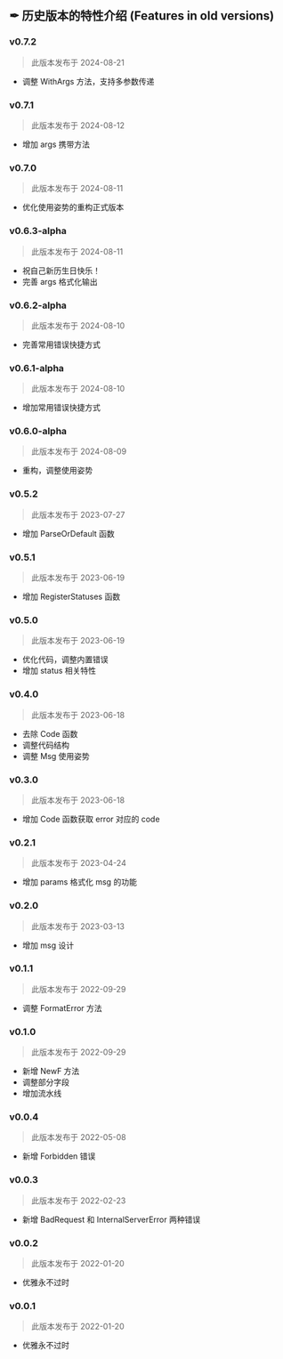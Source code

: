 ## ✒ 历史版本的特性介绍 (Features in old versions)

### v0.7.2

> 此版本发布于 2024-08-21

* 调整 WithArgs 方法，支持多参数传递

### v0.7.1

> 此版本发布于 2024-08-12

* 增加 args 携带方法

### v0.7.0

> 此版本发布于 2024-08-11

* 优化使用姿势的重构正式版本

### v0.6.3-alpha

> 此版本发布于 2024-08-11

* 祝自己新历生日快乐！
* 完善 args 格式化输出

### v0.6.2-alpha

> 此版本发布于 2024-08-10

* 完善常用错误快捷方式

### v0.6.1-alpha

> 此版本发布于 2024-08-10

* 增加常用错误快捷方式

### v0.6.0-alpha

> 此版本发布于 2024-08-09

* 重构，调整使用姿势

### v0.5.2

> 此版本发布于 2023-07-27

* 增加 ParseOrDefault 函数

### v0.5.1

> 此版本发布于 2023-06-19

* 增加 RegisterStatuses 函数

### v0.5.0

> 此版本发布于 2023-06-19

* 优化代码，调整内置错误
* 增加 status 相关特性

### v0.4.0

> 此版本发布于 2023-06-18

* 去除 Code 函数
* 调整代码结构
* 调整 Msg 使用姿势

### v0.3.0

> 此版本发布于 2023-06-18

* 增加 Code 函数获取 error 对应的 code

### v0.2.1

> 此版本发布于 2023-04-24

* 增加 params 格式化 msg 的功能

### v0.2.0

> 此版本发布于 2023-03-13

* 增加 msg 设计

### v0.1.1

> 此版本发布于 2022-09-29

* 调整 FormatError 方法

### v0.1.0

> 此版本发布于 2022-09-29

* 新增 NewF 方法
* 调整部分字段
* 增加流水线

### v0.0.4

> 此版本发布于 2022-05-08

* 新增 Forbidden 错误

### v0.0.3

> 此版本发布于 2022-02-23

* 新增 BadRequest 和 InternalServerError 两种错误

### v0.0.2

> 此版本发布于 2022-01-20

* 优雅永不过时

### v0.0.1

> 此版本发布于 2022-01-20

* 优雅永不过时